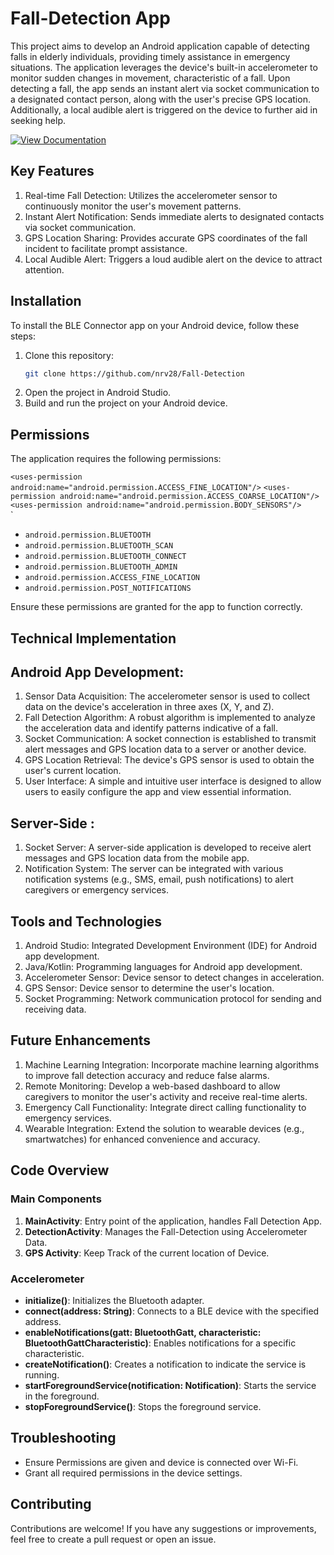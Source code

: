 # Fall-Detection App

This project aims to develop an Android application capable of detecting falls in elderly 
individuals, providing timely assistance in emergency situations. The application leverages 
the device's built-in accelerometer to monitor sudden changes in movement, characteristic 
of a fall. Upon detecting a fall, the app sends an instant alert via socket communication to a 
designated contact person, along with the user's precise GPS location. Additionally, a local 
audible alert is triggered on the device to further aid in seeking help. 

[![View Documentation](Resource/Shots.png)](Resource/Shots.png)


## Key Features 

1. Real-time Fall Detection: Utilizes the accelerometer sensor to continuously monitor the 
user's movement patterns. 
2. Instant Alert Notification: Sends immediate alerts to designated contacts via socket 
communication. 
3. GPS Location Sharing: Provides accurate GPS coordinates of the fall incident to facilitate 
prompt assistance. 
4. Local Audible Alert: Triggers a loud audible alert on the device to attract attention. 

## Installation

To install the BLE Connector app on your Android device, follow these steps:

1. Clone this repository:
    ```sh
    git clone https://github.com/nrv28/Fall-Detection
    ```
2. Open the project in Android Studio.
3. Build and run the project on your Android device.

## Permissions

The application requires the following permissions:

`<uses-permission android:name="android.permission.ACCESS_FINE_LOCATION"/>`
`<uses-permission android:name="android.permission.ACCESS_COARSE_LOCATION"/>`
`<uses-permission android:name="android.permission.BODY_SENSORS"/>
`<uses-permission android:name="android.permission.VIBRATE"/>`
`<uses-permission android:name="android.permission.INTERNET"/>`
`<uses-permission android:name="android.permission.WAKE_LOCK"/>`
`<uses-feature android:name="android.hardware.sensor.accelerometer"/>`
`<uses-permission android:name="android.permission.ACTIVITY_RECOGNITION"/>`
`<uses-permission android:name="android.permission.CALL_PHONE"/>`
`<uses-feature android:name="android.hardware.telephony" android:required="false"/>`
`<uses-feature android:name="android.hardware.camera.flash" android:required="false"/>`

- `android.permission.BLUETOOTH`
- `android.permission.BLUETOOTH_SCAN`
- `android.permission.BLUETOOTH_CONNECT`
- `android.permission.BLUETOOTH_ADMIN`
- `android.permission.ACCESS_FINE_LOCATION`
- `android.permission.POST_NOTIFICATIONS`

Ensure these permissions are granted for the app to function correctly.

## Technical Implementation 

## Android App Development:

1. Sensor Data Acquisition: The accelerometer sensor is used to collect data on the device's 
acceleration in three axes (X, Y, and Z). 
2. Fall Detection Algorithm: A robust algorithm is implemented to analyze the acceleration 
data and identify patterns indicative of a fall. 
3. Socket Communication: A socket connection is established to transmit alert messages and 
GPS location data to a server or another device. 
4. GPS Location Retrieval: The device's GPS sensor is used to obtain the user's current 
location. 
5. User Interface: A simple and intuitive user interface is designed to allow users to easily 
configure the app and view essential information. 


## Server-Side : 
1. Socket Server: A server-side application is developed to receive alert messages and GPS 
location data from the mobile app. 
2. Notification System: The server can be integrated with various notification systems (e.g., 
SMS, email, push notifications) to alert caregivers or emergency services.


## Tools and Technologies  

1. Android Studio: Integrated Development Environment (IDE) for Android app 
development. 
2. Java/Kotlin: Programming languages for Android app development. 
3. Accelerometer Sensor: Device sensor to detect changes in acceleration. 
4. GPS Sensor: Device sensor to determine the user's location. 
5. Socket Programming: Network communication protocol for sending and receiving data.

   
## Future Enhancements 

1. Machine Learning Integration: Incorporate machine learning algorithms to improve fall 
detection accuracy and reduce false alarms. 
2. Remote Monitoring: Develop a web-based dashboard to allow caregivers to monitor the 
user's activity and receive real-time alerts. 
3. Emergency Call Functionality: Integrate direct calling functionality to emergency services. 
4. Wearable Integration: Extend the solution to wearable devices (e.g., smartwatches) for 
enhanced convenience and accuracy.
## Code Overview

### Main Components

1. **MainActivity**: Entry point of the application, handles Fall Detection App.
2. **DetectionActivity**: Manages the Fall-Detection using Accelerometer Data.
3. **GPS Activity**: Keep Track of the current location of Device.

### Accelerometer

- **initialize()**: Initializes the Bluetooth adapter.
- **connect(address: String)**: Connects to a BLE device with the specified address.
- **enableNotifications(gatt: BluetoothGatt, characteristic: BluetoothGattCharacteristic)**: Enables notifications for a specific characteristic.
- **createNotification()**: Creates a notification to indicate the service is running.
- **startForegroundService(notification: Notification)**: Starts the service in the foreground.
- **stopForegroundService()**: Stops the foreground service.

## Troubleshooting

- Ensure Permissions are given and device is connected over Wi-Fi.
- Grant all required permissions in the device settings.


## Contributing

Contributions are welcome! If you have any suggestions or improvements, feel free to create a pull request or open an issue.
